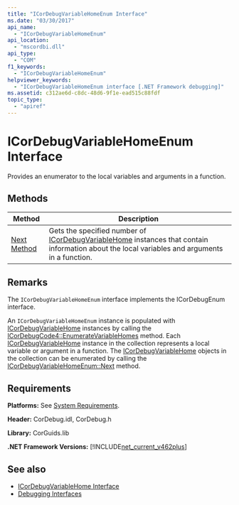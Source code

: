```yaml
---
title: "ICorDebugVariableHomeEnum Interface"
ms.date: "03/30/2017"
api_name: 
  - "ICorDebugVariableHomeEnum"
api_location: 
  - "mscordbi.dll"
api_type: 
  - "COM"
f1_keywords: 
  - "ICorDebugVariableHomeEnum"
helpviewer_keywords: 
  - "ICorDebugVariableHomeEnum interface [.NET Framework debugging]"
ms.assetid: c312ae6d-c8dc-48d6-9f1e-ead515c88fdf
topic_type: 
  - "apiref"
---
```

# ICorDebugVariableHomeEnum Interface
Provides an enumerator to the local variables and arguments in a function.  
  
## Methods  
  
|Method|Description|  
|------------|-----------------|  
|[Next Method](icordebugvariablehomeenum-next-method.md)|Gets the specified number of [ICorDebugVariableHome](icordebugvariablehome-interface.md) instances that contain information about the local variables and arguments in a function.|  
  
## Remarks  
 The `ICorDebugVariableHomeEnum` interface implements the ICorDebugEnum interface.  
  
 An `ICorDebugVariableHomeEnum` instance is populated with [ICorDebugVariableHome](icordebugvariablehome-interface.md) instances by calling the [ICorDebugCode4::EnumerateVariableHomes](icordebugcode4-enumeratevariablehomes-method.md) method. Each [ICorDebugVariableHome](icordebugvariablehome-interface.md) instance in the collection represents a local variable or argument in a function. The  [ICorDebugVariableHome](icordebugvariablehome-interface.md) objects in the collection can be enumerated by calling the [ICorDebugVariableHomeEnum::Next](icordebugvariablehomeenum-next-method.md) method.  
  
## Requirements  
 **Platforms:** See [System Requirements](../../get-started/system-requirements.md).  
  
 **Header:** CorDebug.idl, CorDebug.h  
  
 **Library:** CorGuids.lib  
  
 **.NET Framework Versions:** [!INCLUDE[net_current_v462plus](../../../../includes/net-current-v462plus-md.md)]  
  
## See also

- [ICorDebugVariableHome Interface](icordebugvariablehome-interface.md)
- [Debugging Interfaces](debugging-interfaces.md)
